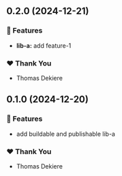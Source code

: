 ## 0.2.0 (2024-12-21)

### 🚀 Features

- **lib-a:** add feature-1

### ❤️ Thank You

- Thomas Dekiere

## 0.1.0 (2024-12-20)

### 🚀 Features

- add buildable and publishable lib-a

### ❤️ Thank You

- Thomas Dekiere
